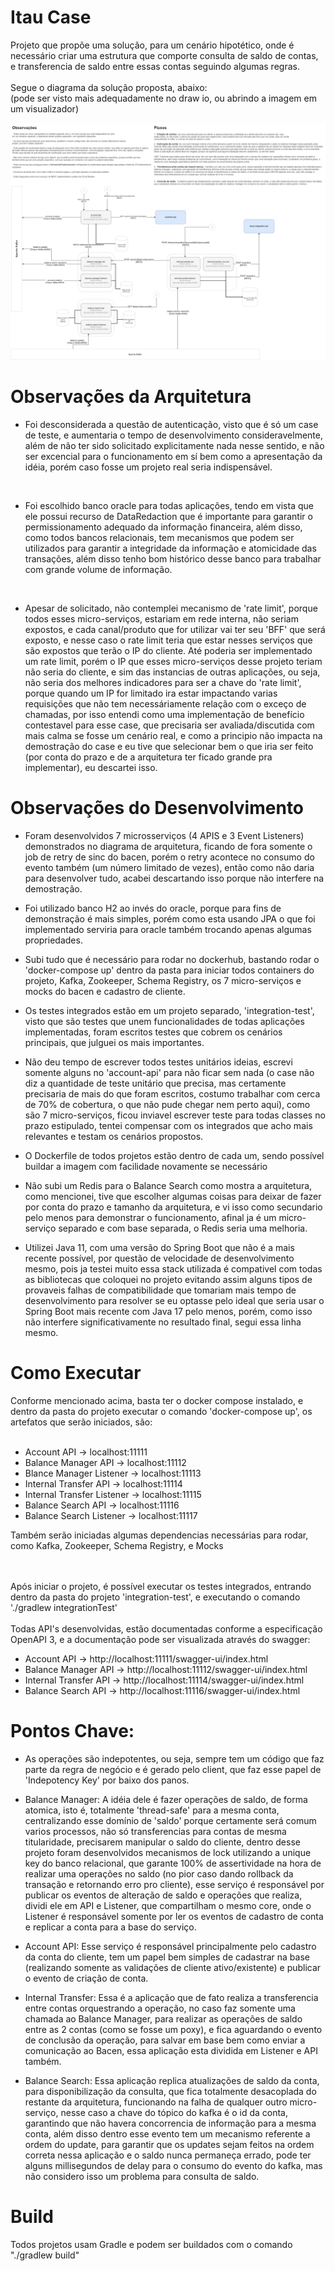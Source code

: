 # Itau Case

Projeto que propõe uma solução, para um cenário hipotético, onde é necessário criar uma estrutura que comporte consulta de saldo de contas, e transferencia de saldo entre essas contas seguindo algumas regras.
<br>
<br>
Segue o diagrama da solução proposta, abaixo: <br>
(pode ser visto mais adequadamente no draw io, ou abrindo a imagem em um visualizador)

![](/arquitetura.drawio.png)

# Observações da Arquitetura

- Foi desconsiderada a questão de autenticação, visto que é só um case de teste, e aumentaria o tempo de desenvolvimento consideravelmente, além de não ter sido solicitado explicitamente nada nesse sentido, e não ser excencial para o funcionamento em sí bem como a apresentação da idéia, porém caso fosse um projeto real seria indispensável.

<br>

- Foi escolhido banco oracle para todas aplicações, tendo em vista que ele possui recurso de DataRedaction que é importante para garantir o permissionamento adequado da informação financeira, além disso, como todos bancos relacionais, tem mecanismos que podem ser utilizados para garantir a integridade da informação e atomicidade das transações, além disso tenho bom histórico desse banco para trabalhar com grande volume de informação.

<br>

- Apesar de solicitado, não contemplei mecanismo de 'rate limit', porque todos esses micro-serviços, estariam em rede interna, não seriam expostos, e cada canal/produto que for utilizar vai ter seu 'BFF' que será exposto, e  nesse caso o rate limit teria que estar nesses serviços que são expostos que terão o IP do cliente.  Até poderia ser implementado um rate limit, porém o IP que esses micro-serviços desse projeto teriam não seria do cliente, e sim das instancias de outras aplicações, ou seja, não seria dos melhores indicadores para ser a chave do 'rate limit', porque quando um IP for limitado ira estar impactando varias requisições que não tem necessáriamente relação com o exceço de chamadas, por isso entendi como uma implementação de benefício contestavel para esse case, que precisaria ser avaliada/discutida com mais calma se fosse um cenário real, e como a principio não impacta na demostração do case e eu tive que selecionar bem o que iria ser feito (por conta do prazo e de a arquitetura ter ficado grande pra implementar), eu descartei isso.


# Observações do Desenvolvimento

- Foram desenvolvidos 7 microsserviços (4 APIS e 3 Event Listeners) demonstrados no diagrama de arquitetura, ficando de fora somente o job de retry de sinc do bacen, porém o retry acontece no consumo do evento também (um número limitado de vezes), então como não daria para desenvolver tudo, acabei descartando isso porque não interfere na demostração.

- Foi utilizado banco H2 ao invés do oracle, porque para fins de demonstração é mais simples, porém como esta usando JPA o que foi implementado serviria para oracle também trocando apenas algumas propriedades.

- Subi tudo que é necessário para rodar no dockerhub, bastando rodar o 'docker-compose up' dentro da pasta para iniciar todos containers do projeto, Kafka, Zookeeper, Schema Registry, os 7 micro-serviços e mocks do bacen e cadastro de cliente.

- Os testes integrados estão em um projeto separado, 'integration-test', visto que são testes que unem funcionalidades de todas aplicações implementadas, foram escritos testes que cobrem os cenários principais, que julguei os mais importantes.

- Não deu tempo de escrever todos testes unitários ideias, escrevi somente alguns no 'account-api' para não ficar sem nada (o case não diz a quantidade de teste unitário que precisa, mas certamente precisaria de mais do que foram escritos, costumo trabalhar com cerca de 70% de cobertura, o que não pude chegar nem perto aqui), como são 7 micro-serviços, ficou inviavel escrever teste para todas classes no prazo estipulado, tentei compensar com os integrados que acho mais relevantes e testam os cenários propostos.

- O Dockerfile de todos projetos estão dentro de cada um, sendo possível buildar a imagem com facilidade novamente se necessário 

- Não subi um Redis para o Balance Search como mostra a arquitetura, como mencionei, tive que escolher algumas coisas para deixar de fazer por conta do prazo e tamanho da arquitetura, e vi isso como secundario pelo menos para demonstrar o funcionamento, afinal ja é um micro-serviço separado e com base separada, o Redis seria uma melhoria.

- Utilizei Java 11, com uma versão do Spring Boot que não é a mais recente possível, por questão de velocidade de desenvolvimento mesmo, pois ja testei muito essa stack utilizada é compativel com todas as bibliotecas que coloquei no projeto evitando assim alguns tipos de provaveis falhas de compatibilidade que tomariam mais tempo de desenvolvimento para resolver se eu optasse pelo ideal que seria usar o Spring Boot mais recente com Java 17 pelo menos, porém, como isso não interfere significativamente no resultado final, segui essa linha mesmo.  

# Como Executar

Conforme mencionado acima, basta ter o docker compose instalado, e dentro da pasta do projeto executar o comando 'docker-compose up', os artefatos que serão iniciados, são:
<br>
<br>
- Account API -> localhost:11111
- Balance Manager API -> localhost:11112
- Blance Manager Listener -> localhost:11113
- Internal Transfer API -> localhost:11114
- Internal Transfer Listener -> localhost:11115
- Balance Search API -> localhost:11116
- Balance Search Listener -> localhost:11117

Também serão iniciadas algumas dependencias necessárias para rodar, como Kafka, Zookeeper, Schema Registry, e Mocks

<br>
<br>
Após iniciar o projeto, é possível executar os testes integrados, entrando dentro da pasta do projeto 'integration-test', e executando o comando './gradlew integrationTest'
<br>
<br>
Todas API's desenvolvidas, estão documentadas conforme a especificação OpenAPI 3, e a documentação pode ser visualizada através do swagger:

- Account API -> http://localhost:11111/swagger-ui/index.html
- Balance Manager API -> http://localhost:11112/swagger-ui/index.html
- Internal Transfer API -> http://localhost:11114/swagger-ui/index.html
- Balance Search API -> http://localhost:11116/swagger-ui/index.html



# Pontos Chave:

- As operações são indepotentes, ou seja, sempre tem um código que faz parte da regra de negócio e é gerado pelo client, que faz esse papel de 'Indepotency Key' por baixo dos panos.

- Balance Manager: A idéia dele é fazer operações de saldo, de forma atomica, isto é, totalmente 'thread-safe' para a mesma conta, centralizando esse domínio de 'saldo' porque certamente será comum varios processos, não só transferencias para contas de mesma titularidade, precisarem manipular o saldo do cliente, dentro desse projeto foram desenvolvidos mecanismos de lock utilizando a unique key do banco relacional, que garante 100% de assertividade na hora de realizar uma operações no saldo (no pior caso dando rollback da transação e retornando erro pro cliente), esse serviço é responsável por publicar os eventos de alteração de saldo e operações que realiza, dividi ele em API e Listener, que compartilham o mesmo core, onde o Listener é responsável somente por ler os eventos de cadastro de conta e replicar a conta para a base do serviço.

- Account API: Esse serviço é responsável principalmente pelo cadastro da conta do cliente, tem um papel bem simples de cadastrar na base (realizando somente as validações de cliente ativo/existente) e publicar o evento de criação de conta.

- Internal Transfer: Essa é a aplicação que de fato realiza a transferencia entre contas orquestrando a operação, no caso faz somente uma chamada ao Balance Manager, para realizar as operações de saldo entre as 2 contas (como se fosse um poxy), e fica aguardando o evento de conclusão da operação, para salvar em base bem como enviar a comunicação ao Bacen, essa aplicação esta dividida em Listener e API também. 

- Balance Search: Essa aplicação replica atualizações de saldo da conta, para disponibilização da consulta, que fica totalmente desacoplada do restante da arquitetura, funcionando na falha de qualquer outro micro-serviço, nesse caso a chave do tópico do kafka é o id da conta, garantindo que não havera concorrencia de informação para a mesma conta, além disso dentro esse evento tem um mecanismo referente a ordem do update, para garantir que os updates sejam feitos na ordem correta nessa aplicação e o saldo nunca permaneça errado, pode ter alguns millisegundos de delay para o consumo do evento do kafka, mas não considero isso um problema para consulta de saldo. 

# Build

Todos projetos usam Gradle e podem ser buildados com o comando "./gradlew build"

